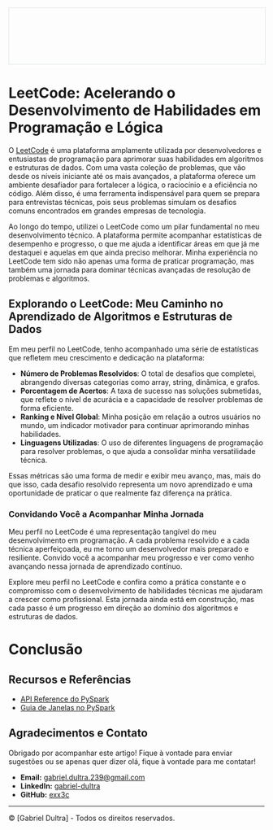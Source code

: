 <div style="width: 100%; border: 1px solid #dfe2e5; overflow: hidden; margin-bottom: 16px;">
 <div style="width: 100%; background-image: url('https://raw.githubusercontent.com/exx3c/exx3c.github.io/refs/heads/main/leetcode_1.png'); background-size: cover;background-position: center; height: 110px;"></div>
</div>

# LeetCode: Acelerando o Desenvolvimento de Habilidades em Programação e Lógica

O [LeetCode](https://leetcode.com/) é uma plataforma amplamente utilizada por desenvolvedores e entusiastas de programação para aprimorar suas habilidades em algoritmos e estruturas de dados. Com uma vasta coleção de problemas, que vão desde os níveis iniciante até os mais avançados, a plataforma oferece um ambiente desafiador para fortalecer a lógica, o raciocínio e a eficiência no código. Além disso, é uma ferramenta indispensável para quem se prepara para entrevistas técnicas, pois seus problemas simulam os desafios comuns encontrados em grandes empresas de tecnologia.

Ao longo do tempo, utilizei o LeetCode como um pilar fundamental no meu desenvolvimento técnico. A plataforma permite acompanhar estatísticas de desempenho e progresso, o que me ajuda a identificar áreas em que já me destaquei e aquelas em que ainda preciso melhorar. Minha experiência no LeetCode tem sido não apenas uma forma de praticar programação, mas também uma jornada para dominar técnicas avançadas de resolução de problemas e algoritmos.

## Explorando o LeetCode: Meu Caminho no Aprendizado de Algoritmos e Estruturas de Dados


Em meu perfil no LeetCode, tenho acompanhado uma série de estatísticas que refletem meu crescimento e dedicação na plataforma:

- **Número de Problemas Resolvidos**: O total de desafios que completei, abrangendo diversas categorias como array, string, dinâmica, e grafos.
- **Porcentagem de Acertos**: A taxa de sucesso nas soluções submetidas, que reflete o nível de acurácia e a capacidade de resolver problemas de forma eficiente.
- **Ranking e Nível Global**: Minha posição em relação a outros usuários no mundo, um indicador motivador para continuar aprimorando minhas habilidades.
- **Linguagens Utilizadas**: O uso de diferentes linguagens de programação para resolver problemas, o que ajuda a consolidar minha versatilidade técnica.

Essas métricas são uma forma de medir e exibir meu avanço, mas, mais do que isso, cada desafio resolvido representa um novo aprendizado e uma oportunidade de praticar o que realmente faz diferença na prática.

### Convidando Você a Acompanhar Minha Jornada

Meu perfil no LeetCode é uma representação tangível do meu desenvolvimento em programação. A cada problema resolvido e a cada técnica aperfeiçoada, eu me torno um desenvolvedor mais preparado e resiliente. Convido você a acompanhar meu progresso e ver como venho avançando nessa jornada de aprendizado contínuo.

Explore meu perfil no LeetCode e confira como a prática constante e o compromisso com o desenvolvimento de habilidades técnicas me ajudaram a crescer como profissional. Esta jornada ainda está em construção, mas cada passo é um progresso em direção ao domínio dos algoritmos e estruturas de dados.





# Conclusão

## Recursos e Referências

- [API Reference do PySpark](https://spark.apache.org/docs/latest/api/python/reference/index.html)
- [Guia de Janelas no PySpark](https://sparkbyexamples.com/pyspark/pyspark-window-functions/)

## Agradecimentos e Contato

Obrigado por acompanhar este artigo! Fique à vontade para enviar sugestões ou se apenas quer dizer olá, fique à vontade para me contatar!

- **Email:** [gabriel.dultra.239@gmail.com](mailto:gabriel.dultra.239@gmail.com)
- **LinkedIn:** [gabriel-dultra](https://www.linkedin.com/in/gabriel-dultra/)
- **GitHub:** [exx3c](https://github.com/exx3c/)

---

© [Gabriel Dultra] - Todos os direitos reservados.
